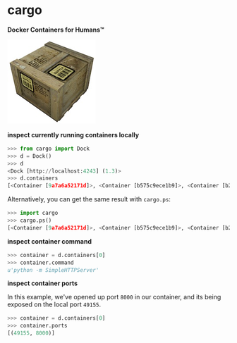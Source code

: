 cargo
=====
**Docker Containers for Humans™**

![](supply_crate.jpg)

**inspect currently running containers locally**

```python
>>> from cargo import Dock
>>> d = Dock()
>>> d 
<Dock [http://localhost:4243] (1.3)>
>>> d.containers
[<Container [9a7a6a52171d]>, <Container [b575c9ece1b9]>, <Container [b225c9398c4b]>]
```

Alternatively, you can get the same result with `cargo.ps`:

```python
>>> import cargo
>>> cargo.ps()
[<Container [9a7a6a52171d]>, <Container [b575c9ece1b9]>, <Container [b225c9398c4b]>]
```

**inspect container command**

```python
>>> container = d.containers[0]
>>> container.command
u'python -m SimpleHTTPServer'
```

**inspect container ports**

In this example, we've opened up port `8000` in our container, and its being 
exposed on the local port `49155`.

```python
>>> container = d.containers[0]
>>> container.ports
[(49155, 8000)]
```
